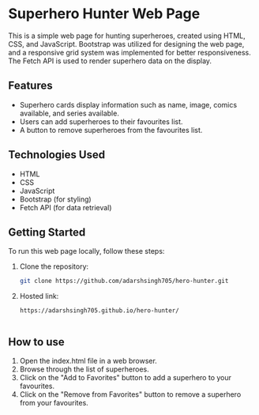 # Superhero Hunter Web Page

This is a simple web page for hunting superheroes, created using HTML, CSS, and JavaScript. Bootstrap was utilized for designing the web page, and a responsive grid system was implemented for better responsiveness. The Fetch API is used to render superhero data on the display.

## Features

- Superhero cards display information such as name, image, comics available, and series available.
- Users can add superheroes to their favourites list.
- A button to remove superheroes from the favourites list.

## Technologies Used

- HTML
- CSS
- JavaScript
- Bootstrap (for styling)
- Fetch API (for data retrieval)

## Getting Started

To run this web page locally, follow these steps:

1. Clone the repository:

   ```bash
   git clone https://github.com/adarshsingh705/hero-hunter.git
   
2. Hosted link:
    ```
    https://adarshsingh705.github.io/hero-hunter/

   
## How to use
1. Open the index.html file in a web browser.
2. Browse through the list of superheroes.
3. Click on the "Add to Favorites" button to add a superhero to your favourites.
4. Click on the "Remove from Favorites" button to remove a superhero from your favourites.
